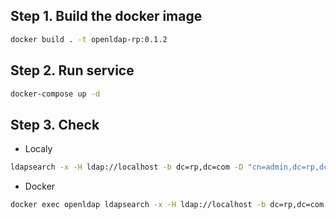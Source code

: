 ## Step 1. Build the docker image
```bash
docker build . -t openldap-rp:0.1.2
```

## Step 2. Run service
```bash
docker-compose up -d
```

## Step 3. Check 
- Localy
```bash
ldapsearch -x -H ldap://localhost -b dc=rp,dc=com -D "cn=admin,dc=rp,dc=com" -w rpadminpass
```
- Docker
```bash
docker exec openldap ldapsearch -x -H ldap://localhost -b dc=rp,dc=com -D "cn=admin,dc=rp,dc=com" -w rpadminpass
```
